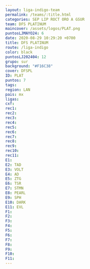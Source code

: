 ```yaml
---
layout: liga-indigo-team
permalink: /teams/:title.html
categories: SEP LIP ROCT ORO A GSUR
team: DFS PLATINUM
maincover: /assets/logos/PLAT.png
puntosLJMAYO24: 6
date: 2020-08-29 10:29:20 +0700
title: DFS PLATINUM
route: /liga-indigo
color: black
puntosLJ202404: 12
grupo: sur
background: "#F16C38"
cover: DFSPL
ID: PLAT
puntos: 7
tags: 
region: LAN
pais: mx
ligas: 
cxf: 
rec1: 
rec2: 
rec3: 
rec4: 
rec5: 
rec6: 
rec7: 
rec8: 
rec9: 
rec10: 
rec11: 
E1: 
E2: TAD
E3: VOLT
E4: AD
E5: ZTG
E6: TSR
E7: STMN
E8: PEARL
E9: SPH
E10: DARK
E11: EVL
F1: 
F2: 
F3: 
F4: 
F5: 
F6: 
F7: 
F8: 
F9: 
F10: 
F11:
---
```

